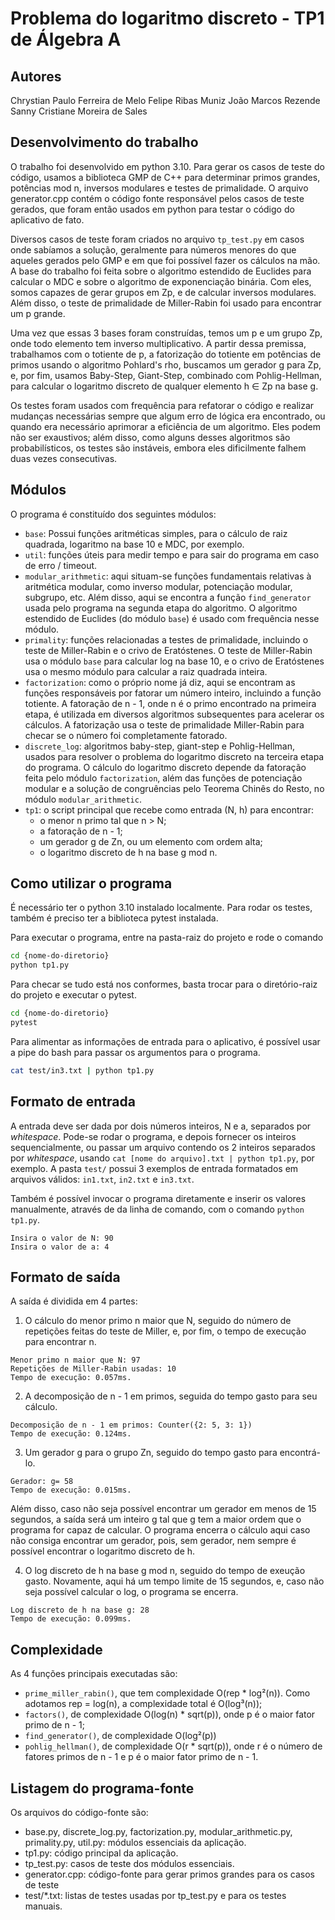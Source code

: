 # Problema do logaritmo discreto - TP1 de Álgebra A

## Autores

Chrystian Paulo Ferreira de Melo
Felipe Ribas Muniz
João Marcos Rezende
Sanny Cristiane Moreira de Sales

## Desenvolvimento do trabalho

O trabalho foi desenvolvido em python 3.10. Para gerar os casos de teste do código, usamos a biblioteca GMP de C++ para determinar primos grandes, potências mod n, inversos modulares e testes de primalidade. O arquivo generator.cpp contém o código fonte responsável pelos casos de teste gerados, que foram então usados em python para testar o código do aplicativo de fato.

Diversos casos de teste foram criados no arquivo `tp_test.py` em casos onde sabíamos a solução, geralmente para números menores do que aqueles gerados pelo GMP e em que foi possível fazer os cálculos na mão. A base do trabalho foi feita sobre o algoritmo estendido de Euclides para calcular o MDC e sobre o algoritmo de exponenciação binária. Com eles, somos capazes de gerar grupos em Zp, e de calcular inversos modulares. Além disso, o teste de primalidade de Miller-Rabin foi usado para encontrar um p grande.

Uma vez que essas 3 bases foram construídas, temos um p e um grupo Zp, onde todo elemento tem inverso multiplicativo. A partir dessa premissa, trabalhamos com o totiente de p, a fatorização do totiente em potências de primos usando o algoritmo Pohlard's rho, buscamos um gerador g para Zp, e, por fim, usamos Baby-Step, Giant-Step, combinado com Pohlig-Hellman, para calcular o logaritmo discreto de qualquer elemento h ∈ Zp na base g.

Os testes foram usados com frequência para refatorar o código e realizar mudanças necessárias sempre que algum erro de lógica era encontrado, ou quando era necessário aprimorar a eficiência de um algoritmo. Eles podem não ser exaustivos; além disso, como alguns desses algoritmos são probabilísticos, os testes são instáveis, embora eles dificilmente falhem duas vezes consecutivas.

## Módulos

O programa é constituído dos seguintes módulos:

- `base`: Possui funções aritméticas simples, para o cálculo de raiz quadrada, logaritmo na base 10 e MDC, por exemplo.
- `util`: funções úteis para medir tempo e para sair do programa em caso de erro / timeout.
- `modular_arithmetic`: aqui situam-se funções fundamentais relativas à aritmética modular, como inverso modular, potenciação modular, subgrupo, etc. Além disso, aqui se encontra a função `find_generator` usada pelo programa na segunda etapa do algoritmo. O algoritmo estendido de Euclides (do módulo `base`) é usado com frequência nesse módulo.
- `primality`: funções relacionadas a testes de primalidade, incluindo o teste de Miller-Rabin e o crivo de Eratóstenes. O teste de Miller-Rabin usa o módulo `base` para calcular log na base 10, e o crivo de Eratóstenes usa o mesmo módulo para calcular a raiz quadrada inteira.
- `factorization`: como o próprio nome já diz, aqui se encontram as funções responsáveis por fatorar um número inteiro, incluindo a função totiente. A fatoração de n - 1, onde n é o primo encontrado na primeira etapa, é utilizada em diversos algoritmos subsequentes para acelerar os cálculos. A fatorização usa o teste de primalidade Miller-Rabin para checar se o número foi completamente fatorado.
- `discrete_log`: algoritmos baby-step, giant-step e Pohlig-Hellman, usados para resolver o problema do logaritmo discreto na terceira etapa do programa. O cálculo do logaritmo discreto depende da fatoração feita pelo módulo `factorization`, além das funções de potenciação modular e a solução de congruências pelo Teorema Chinês do Resto, no módulo `modular_arithmetic`.
- `tp1`: o script principal que recebe como entrada (N, h) para encontrar:
    - o menor n primo tal que n > N;
    - a fatoração de n - 1;
    - um gerador g de Zn, ou um elemento com ordem alta;
    - o logaritmo discreto de h na base g mod n.

## Como utilizar o programa

É necessário ter o python 3.10 instalado localmente. Para rodar os testes, também é preciso ter a biblioteca pytest instalada.


Para executar o programa, entre na pasta-raiz do projeto e rode o comando

```bash
cd {nome-do-diretorio}
python tp1.py
```

Para checar se tudo está nos conformes, basta trocar para o diretório-raiz do projeto e executar o pytest.

```bash
cd {nome-do-diretorio}
pytest
```
Para alimentar as informações de entrada para o aplicativo, é possível usar a pipe do bash para passar os argumentos para o programa.

```bash
cat test/in3.txt | python tp1.py
```

## Formato de entrada

A entrada deve ser dada por dois números inteiros, N e a, separados por _whitespace_. Pode-se rodar o programa, e depois fornecer os inteiros sequencialmente, ou passar um arquivo contendo os 2 inteiros separados por _whitespace_, usando `cat [nome do arquivo].txt | python tp1.py`, por exemplo. A pasta `test/` possui 3 exemplos de entrada formatados em arquivos válidos: `in1.txt`, `in2.txt` e `in3.txt`.

Também é possível invocar o programa diretamente e inserir os valores manualmente, através de da linha de comando, com o comando `python tp1.py`.

```
Insira o valor de N: 90
Insira o valor de a: 4
```

## Formato de saída
A saída é dividida em 4 partes:

1. O cálculo do menor primo n maior que N, seguido do número de repetições feitas do teste de Miller, e, por fim, o tempo de execução para encontrar n.

```
Menor primo n maior que N: 97
Repetições de Miller-Rabin usadas: 10
Tempo de execução: 0.057ms.
```

2. A decomposição de n - 1 em primos, seguida do tempo gasto para seu cálculo.

```
Decomposição de n - 1 em primos: Counter({2: 5, 3: 1})
Tempo de execução: 0.124ms.
```

3. Um gerador g para o grupo Zn, seguido do tempo gasto para encontrá-lo.

```
Gerador: g= 58
Tempo de execução: 0.015ms.
```

Além disso, caso não seja possível encontrar um gerador em menos de 15 segundos, a saída será um inteiro g tal que g tem a maior ordem que o programa for capaz de calcular. O programa encerra o cálculo aqui caso não consiga encontrar um gerador, pois, sem gerador, nem sempre é possível encontrar o logaritmo discreto de h.

4. O log discreto de h na base g mod n, seguido do tempo de exeução gasto. Novamente, aqui há um tempo limite de 15 segundos, e, caso não seja possível calcular o log, o programa se encerra.

```
Log discreto de h na base g: 28
Tempo de execução: 0.099ms.
```

## Complexidade

As 4 funções principais executadas são: 
- `prime_miller_rabin()`, que tem complexidade O(rep * log²(n)). Como adotamos rep = log(n), a complexidade total é O(log³(n));
- `factors()`, de complexidade O(log(n) * sqrt(p)), onde p é o maior fator primo de n - 1;
- `find_generator()`, de complexidade O(log²(p))
- `pohlig_hellman()`, de complexidade O(r * sqrt(p)), onde r é o número de fatores primos de n - 1 e p é o maior fator primo de n - 1.


## Listagem do programa-fonte

Os arquivos do código-fonte são:

- base.py, discrete_log.py, factorization.py, modular_arithmetic.py, primality.py, util.py: módulos essenciais da aplicação.
- tp1.py: código principal da aplicação.
- tp_test.py: casos de teste dos módulos essenciais.
- generator.cpp: código-fonte para gerar primos grandes para os casos de teste
- test/*.txt: listas de testes usadas por tp_test.py e para os testes manuais.
